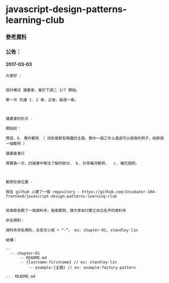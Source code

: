 # javascript-design-patterns-learning-club


### [參考資料](https://github.com/Incubator-104-frontend/javascript-design-patterns-learning-club/blob/master/source.md)


### 公告：

#### 2017-03-03

```
大家好 :


設計模式 讀書會，會於下週二 3/7 開始。

第一次 先讀 1. 2 章，之後，每週一章。



讀書會的形式 -

開始前：

預習，b. 實作範例 （ 找到章節有興趣的主題，實作一個工作上遇過可以使用的例子，純粹寫一個範例 ）

讀書會進行

帶著看一次，討論書中無法了解的部分， b. 分享輪流範例，  c. 補充說明。



範例存放位置 -

我在 github 上建了一個 repository - https://github.com/Incubator-104-frontend/javascript-design-patterns-learning-club


依章節各開了一個資料夾，每章範例，請大家自行建立自己名字的資料夾

命名規則：

資料夾命名規則，全英文小寫 + “-”。 ex: chapter-01, standley-lin

結構：

--
  -- chapter-01
      -- README.md
      -- {lastname-firstname} // ex: standley-lin
          -- example-{主題} // ex: example-factory-pattern

--  README.md
```

